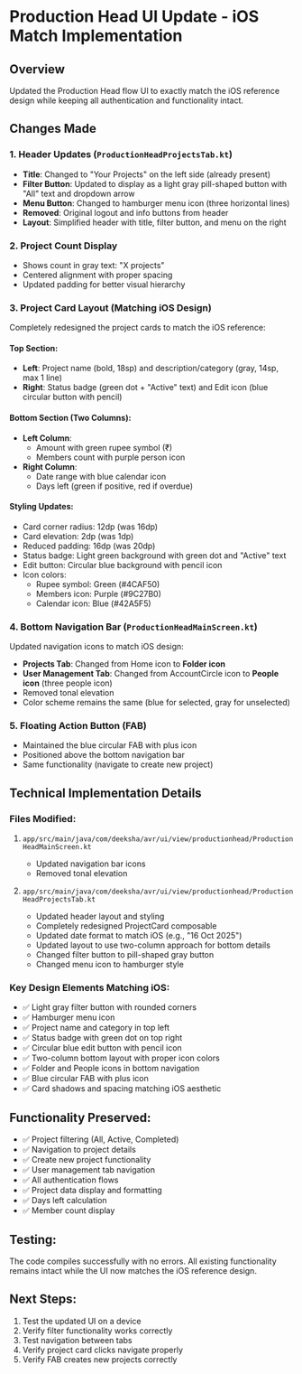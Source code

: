 # Production Head UI Update - iOS Match Implementation

## Overview
Updated the Production Head flow UI to exactly match the iOS reference design while keeping all authentication and functionality intact.

## Changes Made

### 1. Header Updates (`ProductionHeadProjectsTab.kt`)
- **Title**: Changed to "Your Projects" on the left side (already present)
- **Filter Button**: Updated to display as a light gray pill-shaped button with "All" text and dropdown arrow
- **Menu Button**: Changed to hamburger menu icon (three horizontal lines)
- **Removed**: Original logout and info buttons from header
- **Layout**: Simplified header with title, filter button, and menu on the right

### 2. Project Count Display
- Shows count in gray text: "X projects"
- Centered alignment with proper spacing
- Updated padding for better visual hierarchy

### 3. Project Card Layout (Matching iOS Design)
Completely redesigned the project cards to match the iOS reference:

#### Top Section:
- **Left**: Project name (bold, 18sp) and description/category (gray, 14sp, max 1 line)
- **Right**: Status badge (green dot + "Active" text) and Edit icon (blue circular button with pencil)

#### Bottom Section (Two Columns):
- **Left Column**:
  - Amount with green rupee symbol (₹)
  - Members count with purple person icon
- **Right Column**:
  - Date range with blue calendar icon
  - Days left (green if positive, red if overdue)

#### Styling Updates:
- Card corner radius: 12dp (was 16dp)
- Card elevation: 2dp (was 1dp)
- Reduced padding: 16dp (was 20dp)
- Status badge: Light green background with green dot and "Active" text
- Edit button: Circular blue background with pencil icon
- Icon colors:
  - Rupee symbol: Green (#4CAF50)
  - Members icon: Purple (#9C27B0)
  - Calendar icon: Blue (#42A5F5)

### 4. Bottom Navigation Bar (`ProductionHeadMainScreen.kt`)
Updated navigation icons to match iOS design:
- **Projects Tab**: Changed from Home icon to **Folder icon**
- **User Management Tab**: Changed from AccountCircle icon to **People icon** (three people icon)
- Removed tonal elevation
- Color scheme remains the same (blue for selected, gray for unselected)

### 5. Floating Action Button (FAB)
- Maintained the blue circular FAB with plus icon
- Positioned above the bottom navigation bar
- Same functionality (navigate to create new project)

## Technical Implementation Details

### Files Modified:
1. `app/src/main/java/com/deeksha/avr/ui/view/productionhead/ProductionHeadMainScreen.kt`
   - Updated navigation bar icons
   - Removed tonal elevation

2. `app/src/main/java/com/deeksha/avr/ui/view/productionhead/ProductionHeadProjectsTab.kt`
   - Updated header layout and styling
   - Completely redesigned ProjectCard composable
   - Updated date format to match iOS (e.g., "16 Oct 2025")
   - Updated layout to use two-column approach for bottom details
   - Changed filter button to pill-shaped gray button
   - Changed menu icon to hamburger style

### Key Design Elements Matching iOS:
- ✅ Light gray filter button with rounded corners
- ✅ Hamburger menu icon
- ✅ Project name and category in top left
- ✅ Status badge with green dot on top right
- ✅ Circular blue edit button with pencil icon
- ✅ Two-column bottom layout with proper icon colors
- ✅ Folder and People icons in bottom navigation
- ✅ Blue circular FAB with plus icon
- ✅ Card shadows and spacing matching iOS aesthetic

## Functionality Preserved:
- ✅ Project filtering (All, Active, Completed)
- ✅ Navigation to project details
- ✅ Create new project functionality
- ✅ User management tab navigation
- ✅ All authentication flows
- ✅ Project data display and formatting
- ✅ Days left calculation
- ✅ Member count display

## Testing:
The code compiles successfully with no errors. All existing functionality remains intact while the UI now matches the iOS reference design.

## Next Steps:
1. Test the updated UI on a device
2. Verify filter functionality works correctly
3. Test navigation between tabs
4. Verify project card clicks navigate properly
5. Verify FAB creates new projects correctly

